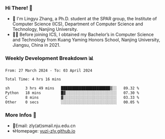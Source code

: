 ### Hi There! 👋 
- 🐳 I'm Lingyu Zhang, a Ph.D. student at the SPAR group, the Institute of Computer Science (ICS), Department of Computer Science and Technology, Nanjing University.
- 🧑‍🎓 Before joining ICS, I obtained my Bachelor’s in Computer Science and Technology from Kuang Yaming Honors School, Nanjing University, Jiangsu, China in 2021.

### Weekly Development Breakdown :bar_chart:

<!--START_SECTION:waka-->

```txt
From: 27 March 2024 - To: 03 April 2024

Total Time: 4 hrs 16 mins

sh       3 hrs 49 mins   ██████████████████████▒░░   89.32 %
Python   18 mins         █▓░░░░░░░░░░░░░░░░░░░░░░░   07.30 %
C        8 mins          ▓░░░░░░░░░░░░░░░░░░░░░░░░   03.33 %
Other    0 secs          ░░░░░░░░░░░░░░░░░░░░░░░░░   00.05 %
```

<!--END_SECTION:waka-->

<!--
### Github Contributions :octocat:

![](https://raw.githubusercontent.com/yuzi-zly/yuzi-zly/output/github-contribution-grid-snake.svg)              
-->

### More Infos 📖

- 📧Email: zly(at)smail.nju.edu.cn
- 🌀Homepage: [yuzi-zly.github.io](https://yuzi-zly.github.io/)
